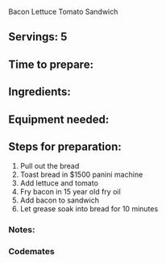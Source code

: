 Bacon Lettuce Tomato Sandwich 

## Servings: 5

## Time to prepare: 

## Ingredients:


## Equipment needed:


## Steps for preparation:

1. Pull out the bread
2. Toast bread in $1500 panini machine
3. Add lettuce and tomato
4. Fry bacon in 15 year old fry oil
5. Add bacon to sandwich
6. Let grease soak into bread for 10 minutes

### Notes:



### Codemates #
